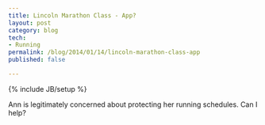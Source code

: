 ```yaml
---
title: Lincoln Marathon Class - App?
layout: post
category: blog
tech:
- Running
permalink: /blog/2014/01/14/lincoln-marathon-class-app
published: false

---
```

{% include JB/setup %}
<div id="node-311" class="node node-blog node-promoted node-unpublished">
  <div class="content clearfix">
    <div class="field field-name-body field-type-text-with-summary field-label-hidden"><div class="field-items"><div class="field-item even"><p>Ann is legitimately concerned about protecting her running schedules. Can I help?</p>
</div></div></div>  </div>
</div>
